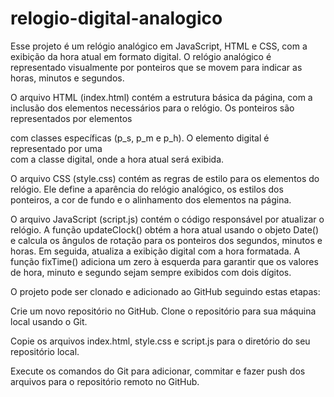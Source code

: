 # relogio-digital-analogico


Esse projeto é um relógio analógico em JavaScript, HTML e CSS, com a exibição da hora atual em formato digital. O relógio analógico é representado visualmente por ponteiros que se movem para indicar as horas, minutos e segundos.

O arquivo HTML (index.html) contém a estrutura básica da página, com a inclusão dos elementos necessários para o relógio. Os ponteiros são representados por elementos <div> com classes específicas (p_s, p_m e p_h). O elemento digital é representado por uma <div> com a classe digital, onde a hora atual será exibida.

O arquivo CSS (style.css) contém as regras de estilo para os elementos do relógio. Ele define a aparência do relógio analógico, os estilos dos ponteiros, a cor de fundo e o alinhamento dos elementos na página.

O arquivo JavaScript (script.js) contém o código responsável por atualizar o relógio. A função updateClock() obtém a hora atual usando o objeto Date() e calcula os ângulos de rotação para os ponteiros dos segundos, minutos e horas. Em seguida, atualiza a exibição digital com a hora formatada. A função fixTime() adiciona um zero à esquerda para garantir que os valores de hora, minuto e segundo sejam sempre exibidos com dois dígitos.

O projeto pode ser clonado e adicionado ao GitHub seguindo estas etapas:

Crie um novo repositório no GitHub.
Clone o repositório para sua máquina local usando o Git.

Copie os arquivos index.html, style.css e script.js para o diretório do seu repositório local.

Execute os comandos do Git para adicionar, commitar e fazer push dos arquivos para o repositório remoto no GitHub.
